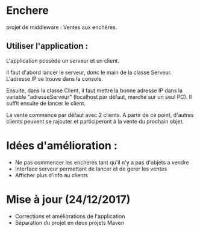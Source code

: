 # Enchere
projet de middleware : Ventes aux enchères.

## Utiliser l'application :
L'application possède un serveur et un client.

Il faut d'abord lancer le serveur, donc le main de la classe Serveur. L'adresse IP se trouve dans la console.

Ensuite, dans la classe Client, il faut mettre la bonne adresse IP dans la variable "adresseServeur" (localhost par défaut, marche sur un seul PC). Il suffit ensuite de lancer le client.

La vente commence par défaut avec 2 clients. A partir de ce point, d'autres clients peuvent se rajouter et participeront à la vente du prochain objet.

# Idées d'amélioration :
- Ne pas commencer les encheres tant qu'il n'y a pas d'objets a vendre
- Interface serveur permettant de lancer et de gerer les ventes
- Afficher plus d'info au clients

# Mise à jour (24/12/2017)

- Corrections et améliorations de l'application
- Séparation du projet en deux projets Maven

